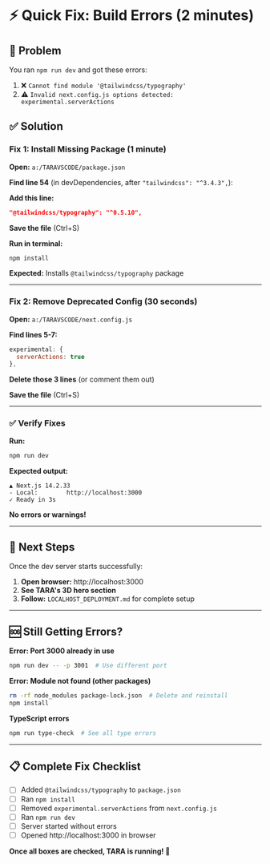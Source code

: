 # ⚡ Quick Fix: Build Errors (2 minutes)

## 🎯 Problem

You ran `npm run dev` and got these errors:
1. ❌ `Cannot find module '@tailwindcss/typography'`
2. ⚠️ `Invalid next.config.js options detected: experimental.serverActions`

## ✅ Solution

### Fix 1: Install Missing Package (1 minute)

**Open:** `a:/TARAVSCODE/package.json`

**Find line 54** (in devDependencies, after `"tailwindcss": "^3.4.3",`):

**Add this line:**
```json
"@tailwindcss/typography": "^0.5.10",
```

**Save the file** (Ctrl+S)

**Run in terminal:**
```bash
npm install
```

**Expected:** Installs `@tailwindcss/typography` package

---

### Fix 2: Remove Deprecated Config (30 seconds)

**Open:** `a:/TARAVSCODE/next.config.js`

**Find lines 5-7:**
```javascript
experimental: {
  serverActions: true
},
```

**Delete those 3 lines** (or comment them out)

**Save the file** (Ctrl+S)

---

### ✅ Verify Fixes

**Run:**
```bash
npm run dev
```

**Expected output:**
```
▲ Next.js 14.2.33
- Local:        http://localhost:3000
✓ Ready in 3s
```

**No errors or warnings!**

---

## 🚀 Next Steps

Once the dev server starts successfully:

1. **Open browser:** http://localhost:3000
2. **See TARA's 3D hero section**
3. **Follow:** `LOCALHOST_DEPLOYMENT.md` for complete setup

---

## 🆘 Still Getting Errors?

**Error: Port 3000 already in use**
```bash
npm run dev -- -p 3001  # Use different port
```

**Error: Module not found (other packages)**
```bash
rm -rf node_modules package-lock.json  # Delete and reinstall
npm install
```

**TypeScript errors**
```bash
npm run type-check  # See all type errors
```

---

## 📋 Complete Fix Checklist

- [ ] Added `@tailwindcss/typography` to `package.json`
- [ ] Ran `npm install`
- [ ] Removed `experimental.serverActions` from `next.config.js`
- [ ] Ran `npm run dev`
- [ ] Server started without errors
- [ ] Opened http://localhost:3000 in browser

**Once all boxes are checked, TARA is running! 🎉**
